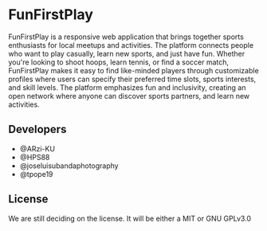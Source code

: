 # FunFirstPlay

FunFirstPlay is a responsive web application that brings together sports enthusiasts for local meetups and activities. The platform connects people who want to play casually, learn new sports, and just have fun. Whether you're looking to shoot hoops, learn tennis, or find a soccer match, FunFirstPlay makes it easy to find like-minded players through customizable profiles where users can specify their preferred time slots, sports interests, and skill levels. The platform emphasizes fun and inclusivity, creating an open network where anyone can discover sports partners, and learn new activities.

## Developers

- @ARzi-KU
- @HPS88
- @joseluisubandaphotography
- @tpope19

## License

We are still deciding on the license. It will be either a MIT or GNU GPLv3.0
